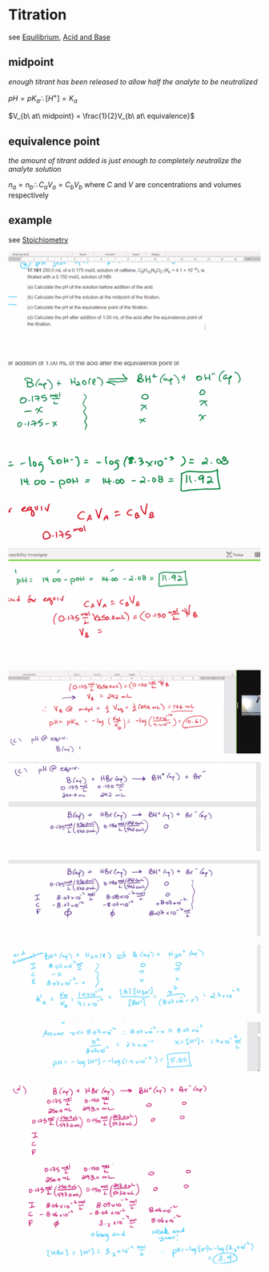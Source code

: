 # Titration

see [Equilibrium](Equilibrium%20a8f9599f4a064c8b9f37ae20f90835c3.md), [Acid and Base](Acid%20and%20Base%207f0756ab520442c597b197155fa4062c.md)

## midpoint

*enough titrant has been released to allow half the analyte to be neutralized*

$pH = pK_a \therefore [H^+] = K_a$

$V_{b\ at\ midpoint} = \frac{1}{2}V_{b\ at\ equivalence}$

## equivalence point

*the amount of titrant added is just enough to completely neutralize the analyte solution*

$n_a = n_b \therefore C_aV_a = C_bV_b$ where $C$ and $V$ are concentrations and volumes respectively

## example

see [Stoichiometry](Stoichiometry%20a398038171b54bd2ab9fe08da84b4c32.md)

![Untitled](Titration%20762f62478e8d40cd9b3d37618e0d5aa2/Untitled.png)

![Untitled](Titration%20762f62478e8d40cd9b3d37618e0d5aa2/Untitled%201.png)

![Untitled](Titration%20762f62478e8d40cd9b3d37618e0d5aa2/Untitled%202.png)

![Untitled](Titration%20762f62478e8d40cd9b3d37618e0d5aa2/Untitled%203.png)

![Untitled](Titration%20762f62478e8d40cd9b3d37618e0d5aa2/Untitled%204.png)

![Untitled](Titration%20762f62478e8d40cd9b3d37618e0d5aa2/Untitled%205.png)

![Untitled](Titration%20762f62478e8d40cd9b3d37618e0d5aa2/Untitled%206.png)

![Untitled](Titration%20762f62478e8d40cd9b3d37618e0d5aa2/Untitled%207.png)

![Untitled](Titration%20762f62478e8d40cd9b3d37618e0d5aa2/Untitled%208.png)

![Untitled](Titration%20762f62478e8d40cd9b3d37618e0d5aa2/Untitled%209.png)

![Untitled](Titration%20762f62478e8d40cd9b3d37618e0d5aa2/Untitled%2010.png)